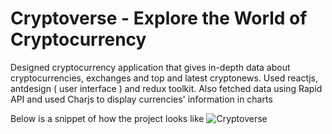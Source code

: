 # Cryptoverse - Explore the World of Cryptocurrency

Designed cryptocurrency application that gives in-depth data about cryptocurrencies, exchanges and top and latest cryptonews. Used reactjs, antdesign ( user interface ) and redux toolkit. Also fetched data using Rapid API and used Charjs to display currencies' information in charts

Below is a snippet of how the project looks like
![Cryptoverse](https://i.ibb.co/8gh5Jc8/image.png)
